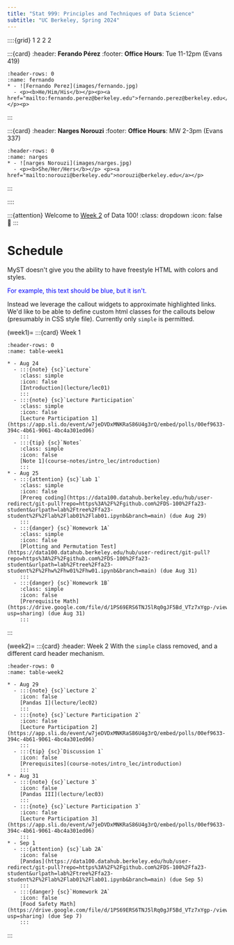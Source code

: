 ```yaml
---
title: "Stat 999: Principles and Techniques of Data Science"
subtitle: "UC Berkeley, Spring 2024"
---
```


<!--div class="staffer">
  <img class="staffer-image" src="{{ staff_photo }}" height=50 width=50 alt="{{ staff_name }}">
  <div>
    <h3 class="staffer-name">
      <a href="{{ staff_website }}" target="_blank">{{ staff_name }}</a>
      <p class="staffer-pronouns"><b>{{ staff_pronouns }}</b></p>
    </h3>
    <p><a href="mailto:{{ staff_email }}">{{ staff_email }}</a></p>
    <p><b>Office Hours:</b> {{ staff_oh }}</p>
  </div>
</div-->

::::{grid} 1 2 2 2

:::{card}
:header: **Ferando Pérez**
:footer: **Office Hours**: Tue 11-12pm (Evans 419)

```{list-table}
:header-rows: 0
:name: fernando
* - ![Fernando Perez](images/fernando.jpg)
  - <p><b>He/Him/His</b></p><p><a href="mailto:fernando.perez@berkeley.edu">fernando.perez@berkeley.edu</a></p><p>
```
:::

:::{card}
:header: **Narges Norouzi**
:footer: **Office Hours**: MW 2-3pm (Evans 337)

```{list-table}
:header-rows: 0
:name: narges
* - ![narges Norouzi](images/narges.jpg)
  - <p><b>She/Her/Hers</b></p> <p><a href="mailto:norouzi@berkeley.edu">norouzi@berkeley.edu</a></p>
```
:::

::::

:::{attention} Welcome to [Week 2](#week2) of Data 100!
:class: dropdown
:icon: false
👋
:::


# Schedule

MyST doesn't give you the ability to have freestyle HTML with colors and styles.

<div><p style="color: blue;">For example, this text should be blue, but it isn't.</p></div>

Instead we leverage the callout widgets to approximate highlighted links. We'd like to be able to define custom html classes for the callouts below (presumably in CSS style file). Currently only `simple` is permitted.

(week1)=
:::{card} Week 1
```{list-table}
:header-rows: 0
:name: table-week1

* - Aug 24
  - :::{note} {sc}`Lecture`
    :class: simple
    :icon: false
    [Introduction](lecture/lec01)
    :::
  - :::{note} {sc}`Lecture Participation`
    :class: simple
    :icon: false
    [Lecture Participation 1](https://app.sli.do/event/w7jeDVDxMNKRaS86U4g3rQ/embed/polls/00ef9633-394c-4b61-9061-4bc4a301ed06)
    :::
  - :::{tip} {sc}`Notes`
    :class: simple
    :icon: false
    [Note 1](course-notes/intro_lec/introduction)
    :::
* - Aug 25
  - :::{attention} {sc}`Lab 1`
    :class: simple
    :icon: false
    [Prereq coding](https://data100.datahub.berkeley.edu/hub/user-redirect/git-pull?repo=https%3A%2F%2Fgithub.com%2FDS-100%2Ffa23-student&urlpath=lab%2Ftree%2Ffa23-student%2F%2Flab%2Flab01%2Flab01.ipynb&branch=main) (due Aug 29)
    :::
  - :::{danger} {sc}`Homework 1A`
    :class: simple
    :icon: false
    [Plotting and Permutation Test](https://data100.datahub.berkeley.edu/hub/user-redirect/git-pull?repo=https%3A%2F%2Fgithub.com%2FDS-100%2Ffa23-student&urlpath=lab%2Ftree%2Ffa23-student%2F%2Fhw%2Fhw01%2Fhw01.ipynb&branch=main) (due Aug 31)
    :::
  - :::{danger} {sc}`Homework 1B`
    :class: simple
    :icon: false
    [Prerequisite Math](https://drive.google.com/file/d/1PS69ERS6TNJ5lRq0gJF5Bd_VTz7xYgp-/view?usp=sharing) (due Aug 31)
    :::
```
:::

(week2)=
:::{card}
:header: Week 2
With the `simple` class removed, and a different card header mechanism.
```{list-table}
:header-rows: 0
:name: table-week2

* - Aug 29
  - :::{note} {sc}`Lecture 2`
    :icon: false
    [Pandas I](lecture/lec02)
    :::
  - :::{note} {sc}`Lecture Participation 2`
    :icon: false
    [Lecture Participation 2](https://app.sli.do/event/w7jeDVDxMNKRaS86U4g3rQ/embed/polls/00ef9633-394c-4b61-9061-4bc4a301ed06)
    :::
  - :::{tip} {sc}`Discussion 1`
    :icon: false
    [Prerequisites](course-notes/intro_lec/introduction)
    :::
* - Aug 31
  - :::{note} {sc}`Lecture 3`
    :icon: false
    [Pandas III](lecture/lec03)
    :::
  - :::{note} {sc}`Lecture Participation 3`
    :icon: false
    [Lecture Participation 3](https://app.sli.do/event/w7jeDVDxMNKRaS86U4g3rQ/embed/polls/00ef9633-394c-4b61-9061-4bc4a301ed06)
    :::
* - Sep 1
  - :::{attention} {sc}`Lab 2A`
    :icon: false
    [Pandas](https://data100.datahub.berkeley.edu/hub/user-redirect/git-pull?repo=https%3A%2F%2Fgithub.com%2FDS-100%2Ffa23-student&urlpath=lab%2Ftree%2Ffa23-student%2F%2Flab%2Flab01%2Flab01.ipynb&branch=main) (due Sep 5)
    :::
  - :::{danger} {sc}`Homework 2A`
    :icon: false
    [Food Safety Math](https://drive.google.com/file/d/1PS69ERS6TNJ5lRq0gJF5Bd_VTz7xYgp-/view?usp=sharing) (due Sep 7)
    :::
```
:::
